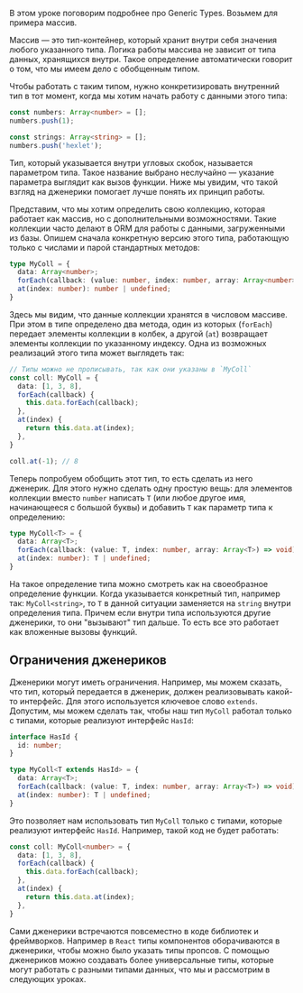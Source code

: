 В этом уроке поговорим подробнее про Generic Types. Возьмем для примера массив.

Массив — это тип-контейнер, который хранит внутри себя значения любого указанного типа. Логика работы массива не зависит от типа данных, хранящихся внутри. Такое определение автоматически говорит о том, что мы имеем дело с обобщенным типом.

Чтобы работать с таким типом, нужно конкретизировать внутренний тип в тот момент, когда мы хотим начать работу с данными этого типа:

```typescript
const numbers: Array<number> = [];
numbers.push(1);

const strings: Array<string> = [];
numbers.push('hexlet');
```

Тип, который указывается внутри угловых скобок, называется параметром типа. Такое название выбрано неслучайно — указание параметра выглядит как вызов функции. Ниже мы увидим, что такой взгляд на дженерики помогает лучше понять их принцип работы.

Представим, что мы хотим определить свою коллекцию, которая работает как массив, но с дополнительными возможностями. Такие коллекции часто делают в ORM для работы с данными, загруженными из базы. Опишем сначала конкретную версию этого типа, работающую только с числами и парой стандартных методов:

```typescript
type MyColl = {
  data: Array<number>;
  forEach(callback: (value: number, index: number, array: Array<number>) => void): void;
  at(index: number): number | undefined;
}
```

Здесь мы видим, что данные коллекции хранятся в числовом массиве. При этом в типе определено два метода, один из которых (`forEach`) передает элементы коллекции в колбек, а другой (`at`) возвращает элементы коллекции по указанному индексу. Одна из возможных реализаций этого типа может выглядеть так:

```typescript
// Типы можно не прописывать, так как они указаны в `MyColl`
const coll: MyColl = {
  data: [1, 3, 8],
  forEach(callback) {
    this.data.forEach(callback);
  },
  at(index) {
    return this.data.at(index);
  },
}

coll.at(-1); // 8
```

Теперь попробуем обобщить этот тип, то есть сделать из него дженерик. Для этого нужно сделать одну простую вещь: для элементов коллекции вместо `number` написать `T` (или любое другое имя, начинающееся с большой буквы) и добавить `T` как параметр типа к определению:

```typescript
type MyColl<T> = {
  data: Array<T>;
  forEach(callback: (value: T, index: number, array: Array<T>) => void): void;
  at(index: number): T | undefined;
}
```

На такое определение типа можно смотреть как на своеобразное определение функции. Когда указывается конкретный тип, например так: `MyColl<string>`, то `T` в данной ситуации заменяется на `string` внутри определения типа. Причем если внутри типа используются другие дженерики, то они "вызывают" тип дальше. То есть все это работает как вложенные вызовы функций.

## Ограничения дженериков

Дженерики могут иметь ограничения. Например, мы можем сказать, что тип, который передается в дженерик, должен реализовывать какой-то интерфейс. Для этого используется ключевое слово `extends`. Допустим, мы можем сделать так, чтобы наш тип `MyColl` работал только с типами, которые реализуют интерфейс `HasId`:

```typescript
interface HasId {
  id: number;
}

type MyColl<T extends HasId> = {
  data: Array<T>;
  forEach(callback: (value: T, index: number, array: Array<T>) => void): void;
  at(index: number): T | undefined;
}
```

Это позволяет нам использовать тип `MyColl` только с типами, которые реализуют интерфейс `HasId`. Например, такой код не будет работать:

```typescript
const coll: MyColl<number> = {
  data: [1, 3, 8],
  forEach(callback) {
    this.data.forEach(callback);
  },
  at(index) {
    return this.data.at(index);
  },
}
```

Сами дженерики встречаются повсеместно в коде библиотек и фреймворков. Например в `React` типы компонентов оборачиваются в дженерики, чтобы можно было указать типы пропсов. С помощью дженериков можно создавать более универсальные типы, которые могут работать с разными типами данных, что мы и рассмотрим в следующих уроках.
